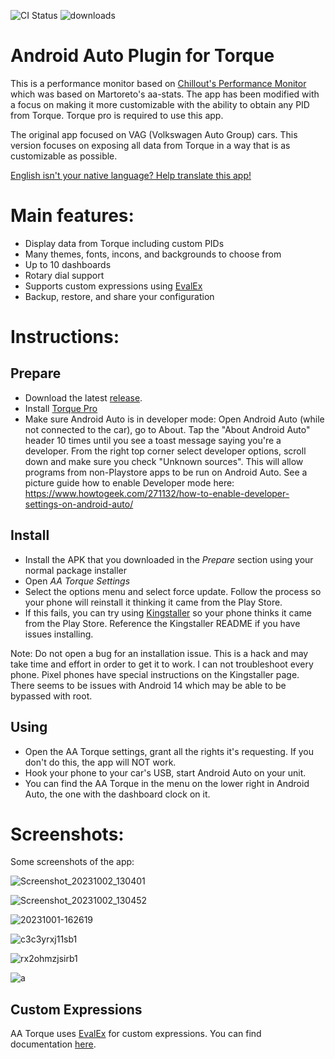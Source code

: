 ![CI Status](https://github.com/agronick/aa-torque/actions/workflows/ci.yml/badge.svg?branch=master)
![downloads](https://img.shields.io/github/downloads/agronick/aa-torque/total.svg)


# Android Auto Plugin for Torque

This is a performance monitor based on [Chillout's Performance Monitor](https://github.com/jilleb/mqb-pm) which was based on Martoreto's aa-stats.
The app has been modified with a focus on making it more customizable with the ability
to obtain any PID from Torque. Torque pro is required to use this app.

The original app focused on VAG (Volkswagen Auto Group) cars. This version focuses on exposing
all data from Torque in a way that is as customizable as possible.

[English isn't your native language? Help translate this app!](https://poeditor.com/join/project/yttme0y1VZ)

# Main features:
- Display data from Torque including custom PIDs
- Many themes, fonts, incons, and backgrounds to choose from
- Up to 10 dashboards
- Rotary dial support
- Supports custom expressions using [EvalEx](https://ezylang.github.io/EvalEx/references/functions.html)
- Backup, restore, and share your configuration

# Instructions:


## Prepare
- Download the latest [release](https://github.com/agronick/aa-torque/releases).
- Install [Torque Pro](https://play.google.com/store/apps/details?id=org.prowl.torque&hl=en_US&gl=US)
- Make sure Android Auto is in developer mode: Open Android Auto (while not connected to the car), go to About. Tap the "About Android Auto" header 10 times until you see a toast message saying you're a developer. From the right top corner select developer options, scroll down and make sure you check "Unknown sources". This will allow programs from non-Playstore apps to be run on Android Auto. See a picture guide how to enable Developer mode here: https://www.howtogeek.com/271132/how-to-enable-developer-settings-on-android-auto/

## Install
- Install the APK that you downloaded in the _Prepare_ section using your normal package installer
- Open _AA Torque Settings_
- Select the options menu and select force update. Follow the process so your phone will reinstall it thinking it came from the Play Store.
- If this fails, you can try using [Kingstaller](https://github.com/fcaronte/KingInstaller/releases) so your phone thinks it came from the Play Store. Reference the Kingstaller README if you have issues installing. 

Note: Do not open a bug for an installation issue. This is a hack and may take time and effort in order to get it to work. I can not troubleshoot every phone. Pixel phones have special instructions on the Kingstaller page. There seems to be issues with Android 14 which may be able to be bypassed with root.

## Using
- Open the AA Torque settings, grant all the rights it's requesting. If you don't do this, the app will NOT work.
- Hook your phone to your car's USB, start Android Auto on your unit.
- You can find the AA Torque in the menu on the lower right in Android Auto, the one with the dashboard clock on it.

# Screenshots:
Some screenshots of the app:

![Screenshot_20231002_130401](https://github.com/agronick/aa-torque/assets/2042303/229315c8-ad3b-42e6-86e6-e7fe7abb16a8)

![Screenshot_20231002_130452](https://github.com/agronick/aa-torque/assets/2042303/698c666b-5e3c-4611-80a5-8e767b04186a)

![20231001-162619](https://github.com/agronick/aa-torque/assets/2042303/1b07b67b-d4bc-41e8-8235-a1418ee37bfe)

![c3c3yrxj11sb1](https://github.com/agronick/aa-torque/assets/2042303/171359f3-1abe-4808-85fb-588dfe1194b6)

![rx2ohmzjsirb1](https://github.com/agronick/aa-torque/assets/2042303/52c83a91-c3b6-430e-967a-4473fc51e51e)

![a](https://user-images.githubusercontent.com/147246549/273383355-63414b98-c333-4760-8e71-772ba823d65b.png)


## Custom Expressions
AA Torque uses [EvalEx](https://ezylang.github.io/EvalEx) for custom expressions. You can find documentation [here](https://ezylang.github.io/EvalEx/references/functions.html).
